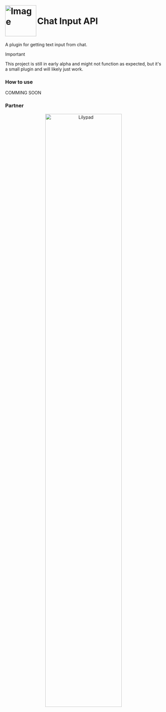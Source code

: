 <h1 align="left">
  <img src="https://github.com/user-attachments/assets/7ae11bd8-2e83-4ec1-944d-550b78baea78" alt="Image" style="height: 100px;" align="left">
  <br>
  Chat Input API
</h1>

<br>

A plugin for getting text input from chat.

> [!IMPORTANT]
> This project is still in early alpha and might not function as expected, but it's a small plugin and will likely just work.

### How to use

COMMING SOON

### Partner

<div align="center">
  <a href="https://billing.lilypad.gg/aff.php?aff=89">
    <img src="https://github.com/user-attachments/assets/c9306029-476b-45d0-b8bb-4228b7ccc797" alt="Lilypad" width="70%">
  </a>
</div>
